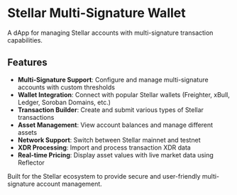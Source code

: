 # Stellar Multi-Signature Wallet

A dApp for managing Stellar accounts with multi-signature transaction capabilities.

## Features

- **Multi-Signature Support**: Configure and manage multi-signature accounts with custom thresholds
- **Wallet Integration**: Connect with popular Stellar wallets (Freighter, xBull, Ledger, Soroban Domains, etc.)
- **Transaction Builder**: Create and submit various types of Stellar transactions
- **Asset Management**: View account balances and manage different assets
- **Network Support**: Switch between Stellar mainnet and testnet
- **XDR Processing**: Import and process transaction XDR data
- **Real-time Pricing**: Display asset values with live market data using Reflector

Built for the Stellar ecosystem to provide secure and user-friendly multi-signature account management.
  